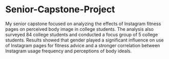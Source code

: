 # Senior-Capstone-Project
My senior capstone focused on analyzing the effects of Instagram fitness pages on perceived body image in college students. The analysis also surveyed 84 college students and conducted a focus group of 5 college students. Results showed that gender played a significant influence on use of Instagram pages for fitness advice and a stronger correlation between Instagram usage frequency and perceptions of body ideals.
